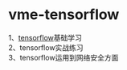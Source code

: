 # vme-tensorflow
1、<a href='http://wiki.jikexueyuan.com/project/tensorflow-zh/get_started/basic_usage.html'>tensorflow</a>基础学习</br>
2、tensorflow实战练习</br>
3、tensorflow运用到网络安全方面
